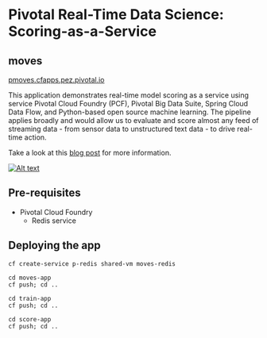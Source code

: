 # Pivotal Real-Time Data Science: Scoring-as-a-Service
## moves

[pmoves.cfapps.pez.pivotal.io](https://pmoves.cfapps.pez.pivotal.io)

This application demonstrates real-time model scoring as a service using service Pivotal Cloud Foundry (PCF), Pivotal Big Data Suite, Spring Cloud Data Flow, and Python-based open source machine learning. The pipeline applies broadly and would allow us to evaluate and score almost any feed of streaming data - from sensor data to unstructured text data - to drive real-time action.

Take a look at this [blog post](https://blog.pivotal.io/data-science-pivotal/products/scoring-as-a-service-to-operationalize-algorithms-for-real-time) for more information.

[![Alt text](https://img.youtube.com/vi/j6yiVhm9bhs/0.jpg)](https://www.youtube.com/watch?v=j6yiVhm9bhs)

## Pre-requisites

* Pivotal Cloud Foundry
    * Redis service

## Deploying the app

    cf create-service p-redis shared-vm moves-redis

    cd moves-app
    cf push; cd ..

    cd train-app
    cf push; cd ..

    cd score-app
    cf push; cd ..
